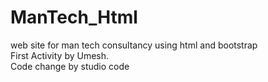 # ManTech_Html
web site for man tech consultancy using html and bootstrap 
</br> First Activity by Umesh.
</br> Code change by studio code


